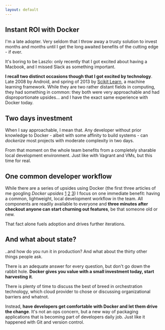 ```yaml
---
layout: default
---
```


## Instant ROI with Docker

I'm a late adopter. Very seldom that I throw away a trusty solution to invest months and months until I get the long awaited benefits of the cutting edge - if ever.

It's boring to be Laszlo: only recently that I got excited about having a Macbook, and I missed Slack as something important.

**I recall two distinct occasions though that I got excited by technology**. Late 2008 by Android, and spring of 2013 by [Scikit Learn](http://scikit-learn.org/), a machine learning framework. 
While they are two rather distant fields in computing, they had something in common: they both were very approachable and had disproportionate upsides... and I have the exact same experience with Docker today.

## Two days investment 
When I say approachable, I mean that. Any developer without prior knowledge to Docker - albeit with some affinity to build systems - can *dockerize* most projects with moderate complexity in two days. 

From that moment on the whole team benefits from a completely sharable local development environment. Just like with Vagrant and VMs, but this time for real.


## One common developer workflow

While there are a series of upsides using Docker (the first three articles of me googling *Docker upsides* 
[1](https://access.redhat.com/documentation/en-US/Red_Hat_Enterprise_Linux/7/html/7.0_Release_Notes/sect-Red_Hat_Enterprise_Linux-7.0_Release_Notes-Linux_Containers_with_Docker_Format-Advantages_of_Using_Docker.html) [2](https://www.airpair.com/docker/posts/8-proven-real-world-ways-to-use-docker) 
[3](https://cloudhero.io/top-three-benefits-using-docker/)) I focus on one immediate benefit: having a common, lightweight, local development workflow in the team. All components are readily available to everyone and **three minutes after checkout anyone can start churning out features**, be that someone old or new. 

That fact alone fuels adoption and drives further iterations.

## And what about state?

..and how do you run it in production? And what about the thirty other things people ask.
 
There is an adequate answer for every question, but don't go down the rabbit hole. **Docker gives you value with a small investment today, start harvesting it**. 

There is plenty of time to discuss the best of breed in orchestration technology, which cloud provider to chose or discussing organizational barriers and whatnot. 

Instead, **have developers get comfortable with Docker and let them drive the change**. It's not an ops concern, but a new way of packaging applications that is becoming part of developers daily job. Just like it happened with Git and version control.
